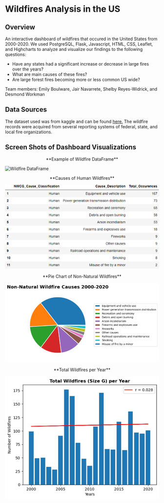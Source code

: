 <h1> Wildfires Analysis in the US </h1>

<h2> Overview </h2>

An interactive dashboard of wildfires that occured in the United States from 2000-2020. We used PostgreSQL, Flask, Javascript, HTML, CSS, Leaflet, and Highcharts to analyze and visualize our findings to the following questions:

* Have any states had a significant increase or decrease in large fires over the years?
* What are main causes of these fires?
* Are large forest fires becoming more or less common US wide?


Team members: Emily Boulware, Jair Navarrete, Shelby Reyes-Widrick, and Desmond Workman

<h2> Data Sources </h2>

The dataset used was from kaggle and can be found [here.](https://www.kaggle.com/datasets/behroozsohrabi/us-wildfire-records-6th-edition 'US Wildfires') 
The wildfire records were acquired from several reporting systems of federal, state, and local fire organizations. 

<h2> Screen Shots of Dashboard Visualizations</h2>

<div align="center"> **Example of Wildfire DataFrame** </div>

![Wildfire DataFrame](https://github.com/emilymees/ProjectThree/blob/main/images/wildfires_df.png)

<div align="center"> **Causes of Human Wildfires** </div>

![Types of Human Wildfires](https://github.com/emilymees/ProjectThree/blob/main/images/humanFires_df.png)

<div align="center"> **Pie Chart of Non-Natural Wildfires** </div>

![Pie Chart](https://github.com/emilymees/ProjectThree/blob/main/images/non-natural_causes.png)

<div align="center"> **Total Wildfires per Year** </div>

![Bar Graph](https://github.com/emilymees/ProjectThree/blob/main/images/yearly_fire_total.png)
